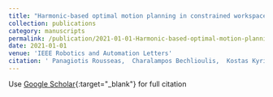 ```yaml
---
title: "Harmonic-based optimal motion planning in constrained workspaces using reinforcement learning"
collection: publications
category: manuscripts
permalink: /publication/2021-01-01-Harmonic-based-optimal-motion-planning-in-constrained-workspaces-using-reinforcement-learning
date: 2021-01-01
venue: 'IEEE Robotics and Automation Letters'
citation: ' Panagiotis Rousseas,  Charalampos Bechlioulis,  Kostas Kyriakopoulos, &quot;Harmonic-based optimal motion planning in constrained workspaces using reinforcement learning.&quot; IEEE Robotics and Automation Letters, 2021.'
---
```

Use [Google Scholar](https://scholar.google.com/scholar?q=Harmonic+based+optimal+motion+planning+in+constrained+workspaces+using+reinforcement+learning){:target="_blank"} for full citation